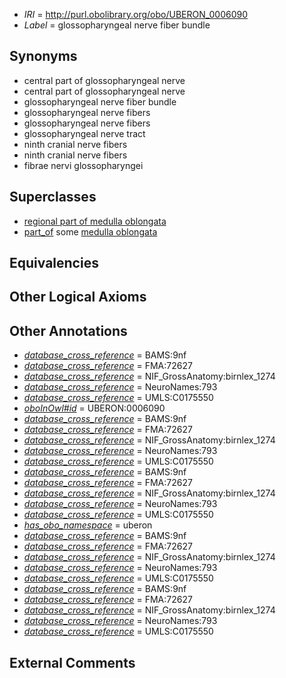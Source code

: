  * *IRI* = http://purl.obolibrary.org/obo/UBERON_0006090
 * *Label* = glossopharyngeal nerve fiber bundle

## Synonyms

 * central part of glossopharyngeal nerve
 * central part of glossopharyngeal nerve
 * glossopharyngeal nerve fiber bundle
 * glossopharyngeal nerve fibers
 * glossopharyngeal nerve fibers
 * glossopharyngeal nerve tract
 * ninth cranial nerve fibers
 * ninth cranial nerve fibers
 * fibrae nervi glossopharyngei

## Superclasses

 * [regional part of medulla oblongata](../../UBERON/78/UBERON_0002678.md)
 * [part_of](../../BFO/50/BFO_0000050.md) some [medulla oblongata](../../UBERON/96/UBERON_0001896.md)

## Equivalencies


## Other Logical Axioms


## Other Annotations

 * *[database_cross_reference](../../ef/oboInOwl#hasDbXref.md)* = BAMS:9nf
 * *[database_cross_reference](../../ef/oboInOwl#hasDbXref.md)* = FMA:72627
 * *[database_cross_reference](../../ef/oboInOwl#hasDbXref.md)* = NIF_GrossAnatomy:birnlex_1274
 * *[database_cross_reference](../../ef/oboInOwl#hasDbXref.md)* = NeuroNames:793
 * *[database_cross_reference](../../ef/oboInOwl#hasDbXref.md)* = UMLS:C0175550
 * *[oboInOwl#id](../../id/oboInOwl#id.md)* = UBERON:0006090
 * *[database_cross_reference](../../ef/oboInOwl#hasDbXref.md)* = BAMS:9nf
 * *[database_cross_reference](../../ef/oboInOwl#hasDbXref.md)* = FMA:72627
 * *[database_cross_reference](../../ef/oboInOwl#hasDbXref.md)* = NIF_GrossAnatomy:birnlex_1274
 * *[database_cross_reference](../../ef/oboInOwl#hasDbXref.md)* = NeuroNames:793
 * *[database_cross_reference](../../ef/oboInOwl#hasDbXref.md)* = UMLS:C0175550
 * *[database_cross_reference](../../ef/oboInOwl#hasDbXref.md)* = BAMS:9nf
 * *[database_cross_reference](../../ef/oboInOwl#hasDbXref.md)* = FMA:72627
 * *[database_cross_reference](../../ef/oboInOwl#hasDbXref.md)* = NIF_GrossAnatomy:birnlex_1274
 * *[database_cross_reference](../../ef/oboInOwl#hasDbXref.md)* = NeuroNames:793
 * *[database_cross_reference](../../ef/oboInOwl#hasDbXref.md)* = UMLS:C0175550
 * *[has_obo_namespace](../../ce/oboInOwl#hasOBONamespace.md)* = uberon
 * *[database_cross_reference](../../ef/oboInOwl#hasDbXref.md)* = BAMS:9nf
 * *[database_cross_reference](../../ef/oboInOwl#hasDbXref.md)* = FMA:72627
 * *[database_cross_reference](../../ef/oboInOwl#hasDbXref.md)* = NIF_GrossAnatomy:birnlex_1274
 * *[database_cross_reference](../../ef/oboInOwl#hasDbXref.md)* = NeuroNames:793
 * *[database_cross_reference](../../ef/oboInOwl#hasDbXref.md)* = UMLS:C0175550
 * *[database_cross_reference](../../ef/oboInOwl#hasDbXref.md)* = BAMS:9nf
 * *[database_cross_reference](../../ef/oboInOwl#hasDbXref.md)* = FMA:72627
 * *[database_cross_reference](../../ef/oboInOwl#hasDbXref.md)* = NIF_GrossAnatomy:birnlex_1274
 * *[database_cross_reference](../../ef/oboInOwl#hasDbXref.md)* = NeuroNames:793
 * *[database_cross_reference](../../ef/oboInOwl#hasDbXref.md)* = UMLS:C0175550

## External Comments


